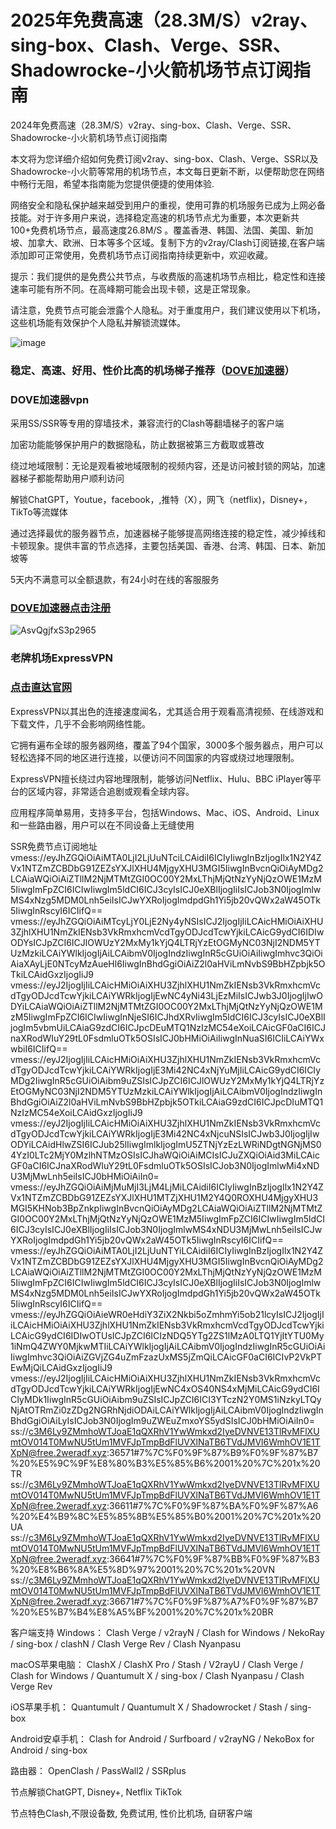 # 2025年免费高速（28.3M/S）v2ray、sing-box、Clash、Verge、SSR、Shadowrocke-小火箭机场节点订阅指南

2024年免费高速（28.3M/S）v2ray、sing-box、Clash、Verge、SSR、Shadowrocke-小火箭机场节点订阅指南

本文将为您详细介绍如何免费订阅v2ray、sing-box、Clash、Verge、SSR以及Shadowrocke-小火箭等常用的机场节点，本文每日更新不断，以便帮助您在网络中畅行无阻，希望本指南能为您提供便捷的使用体验.

网络安全和隐私保护越来越受到用户的重视，使用可靠的机场服务已成为上网必备技能。对于许多用户来说，选择稳定高速的机场节点尤为重要，本次更新共100+免费机场节点，最高速度26.8M/S 。覆盖香港、韩国、法国、美国、新加坡、加拿大、欧洲、日本等多个区域。复制下方的v2ray/Clash订阅链接,在客户端添加即可正常使用，免费机场节点订阅指南持续更新中，欢迎收藏。

提示：我们提供的是免费公共节点，与收费版的高速机场节点相比，稳定性和连接速率可能有所不同。在高峰期可能会出现卡顿，这是正常现象。

请注意，免费节点可能会泄露个人隐私。对于重度用户，我们建议使用以下机场，这些机场能有效保护个人隐私并解锁流媒体。

![image](https://github.com/user-attachments/assets/e8026130-aa66-4463-a3ff-d12b0f2a67b6)

### 稳定、高速、好用、性价比高的机场梯子推荐（[DOVE加速器](https://dove8.cc/a.php?alavBTtF8UB)）

### DOVE加速器vpn
采用SS/SSR等专用的穿墙技术，兼容流行的Clash等翻墙梯子的客户端

加密功能能够保护用户的数据隐私，防止数据被第三方截取或篡改

绕过地域限制：无论是观看被地域限制的视频内容，还是访问被封锁的网站，加速器梯子都能帮助用户顺利访问

解锁ChatGPT，Youtue，facebook，,推特（X），网飞（netflix)，Disney+，TikTo等流媒体

通过选择最优的服务器节点，加速器梯子能够提高网络连接的稳定性，减少掉线和卡顿现象。提供丰富的节点选择，主要包括美国、香港、台湾、韩国、日本、新加坡等

5天内不满意可以全额退款，有24小时在线的客服服务

### [DOVE加速器点击注册](https://dove8.cc/a.php?alavBTtF8UB)

![AsvQgjfxS3p2965](https://github.com/user-attachments/assets/525f0609-3c2e-465c-856a-8e468078864d)

### 老牌机场ExpressVPN
### [点击直达官网](https://dove8.cc/a.php?alavBTtF8UB)

ExpressVPN以其出色的连接速度闻名，尤其适合用于观看高清视频、在线游戏和下载文件，几乎不会影响网络性能。

它拥有遍布全球的服务器网络，覆盖了94个国家，3000多个服务器点，用户可以轻松选择不同的地区进行连接，以便访问不同国家的内容或绕过地理限制。

ExpressVPN擅长绕过内容地理限制，能够访问Netflix、Hulu、BBC iPlayer等平台的区域内容，非常适合追剧或观看全球内容。

应用程序简单易用，支持多平台，包括Windows、Mac、iOS、Android、Linux和一些路由器，用户可以在不同设备上无缝使用

SSR免费节点订阅地址
vmess://eyJhZGQiOiAiMTA0LjI2LjUuNTciLCAidiI6ICIyIiwgInBzIjogIlx1N2Y4ZVx1NTZmZCBDbG91ZEZsYXJlXHU4MjgyXHU3MGI5IiwgInBvcnQiOiAyMDg2LCAiaWQiOiAiZTllM2NjMTMtZGI0OC00Y2MxLThjMjQtNzYyNjQzOWE1MzM5IiwgImFpZCI6ICIwIiwgIm5ldCI6ICJ3cyIsICJ0eXBlIjogIiIsICJob3N0IjogImlwMS4xNzg5MDM0Lnh5eiIsICJwYXRoIjogImdpdGh1Yi5jb20vQWx2aW45OTk5IiwgInRscyI6ICIifQ== vmess://eyJhZGQiOiAiMTcyLjY0LjE2Ny4yNSIsICJ2IjogIjIiLCAicHMiOiAiXHU3ZjhlXHU1NmZkIENsb3VkRmxhcmVcdTgyODJcdTcwYjkiLCAicG9ydCI6IDIwODYsICJpZCI6ICJlOWUzY2MxMy1kYjQ4LTRjYzEtOGMyNC03NjI2NDM5YTUzMzkiLCAiYWlkIjogIjAiLCAibmV0IjogIndzIiwgInR5cGUiOiAiIiwgImhvc3QiOiAiaXAyLjE0NTcyMzAueHl6IiwgInBhdGgiOiAiZ2l0aHViLmNvbS9BbHZpbjk5OTkiLCAidGxzIjogIiJ9 vmess://eyJ2IjogIjIiLCAicHMiOiAiXHU3ZjhlXHU1NmZkIENsb3VkRmxhcmVcdTgyODJcdTcwYjkiLCAiYWRkIjogIjEwNC4yNi43LjEzMiIsICJwb3J0IjogIjIwODYiLCAiaWQiOiAiZTllM2NjMTMtZGI0OC00Y2MxLThjMjQtNzYyNjQzOWE1MzM5IiwgImFpZCI6ICIwIiwgInNjeSI6ICJhdXRvIiwgIm5ldCI6ICJ3cyIsICJ0eXBlIjogIm5vbmUiLCAiaG9zdCI6ICJpcDEuMTQ1NzIzMC54eXoiLCAicGF0aCI6ICJnaXRodWIuY29tL0FsdmluOTk5OSIsICJ0bHMiOiAiIiwgInNuaSI6ICIiLCAiYWxwbiI6ICIifQ== vmess://eyJ2IjogIjIiLCAicHMiOiAiXHU3ZjhlXHU1NmZkIENsb3VkRmxhcmVcdTgyODJcdTcwYjkiLCAiYWRkIjogIjE3Mi42NC4xNjYuMjIiLCAicG9ydCI6ICIyMDg2IiwgInR5cGUiOiAibm9uZSIsICJpZCI6ICJlOWUzY2MxMy1kYjQ4LTRjYzEtOGMyNC03NjI2NDM5YTUzMzkiLCAiYWlkIjogIjAiLCAibmV0IjogIndzIiwgInBhdGgiOiAiZ2l0aHViLmNvbS9BbHZpbjk5OTkiLCAiaG9zdCI6ICJpcDIuMTQ1NzIzMC54eXoiLCAidGxzIjogIiJ9 vmess://eyJ2IjogIjIiLCAicHMiOiAiXHU3ZjhlXHU1NmZkIENsb3VkRmxhcmVcdTgyODJcdTcwYjkiLCAiYWRkIjogIjE3Mi42NC4xNjcuNSIsICJwb3J0IjogIjIwODYiLCAidHlwZSI6ICJub25lIiwgImlkIjogImU5ZTNjYzEzLWRiNDgtNGNjMS04YzI0LTc2MjY0MzlhNTMzOSIsICJhaWQiOiAiMCIsICJuZXQiOiAid3MiLCAicGF0aCI6ICJnaXRodWIuY29tL0FsdmluOTk5OSIsICJob3N0IjogImlwMi4xNDU3MjMwLnh5eiIsICJ0bHMiOiAiIn0= vmess://eyJhZGQiOiAiMjMuMjI3LjM4LjMiLCAidiI6ICIyIiwgInBzIjogIlx1N2Y4ZVx1NTZmZCBDbG91ZEZsYXJlXHU1MTZjXHU1M2Y4Q0ROXHU4MjgyXHU3MGI5KHNob3BpZnkpIiwgInBvcnQiOiAyMDg2LCAiaWQiOiAiZTllM2NjMTMtZGI0OC00Y2MxLThjMjQtNzYyNjQzOWE1MzM5IiwgImFpZCI6ICIwIiwgIm5ldCI6ICJ3cyIsICJ0eXBlIjogIiIsICJob3N0IjogImlwMS4xNDU3MjMwLnh5eiIsICJwYXRoIjogImdpdGh1Yi5jb20vQWx2aW45OTk5IiwgInRscyI6ICIifQ== vmess://eyJhZGQiOiAiMTA0LjI2LjUuNTYiLCAidiI6ICIyIiwgInBzIjogIlx1N2Y4ZVx1NTZmZCBDbG91ZEZsYXJlXHU4MjgyXHU3MGI5IiwgInBvcnQiOiAyMDg2LCAiaWQiOiAiZTllM2NjMTMtZGI0OC00Y2MxLThjMjQtNzYyNjQzOWE1MzM5IiwgImFpZCI6ICIwIiwgIm5ldCI6ICJ3cyIsICJ0eXBlIjogIiIsICJob3N0IjogImlwMS4xNzg5MDM0Lnh5eiIsICJwYXRoIjogImdpdGh1Yi5jb20vQWx2aW45OTk5IiwgInRscyI6ICIifQ== vmess://eyJhZGQiOiAieWR0eHdiY3ZiX2Nkbi5oZmhmYi5ob21lcyIsICJ2IjogIjIiLCAicHMiOiAiXHU3ZjhlXHU1NmZkIENsb3VkRmxhcmVcdTgyODJcdTcwYjkiLCAicG9ydCI6IDIwOTUsICJpZCI6ICIzNDQ5YTg2ZS1lMzA0LTQ1YjItYTU0My1iNmQ4ZWY0MjkwMTIiLCAiYWlkIjogIjAiLCAibmV0IjogIndzIiwgInR5cGUiOiAiIiwgImhvc3QiOiAiZGVjZG4uZmFzazUxMS5jZmQiLCAicGF0aCI6ICIvP2VkPTEwMjQiLCAidGxzIjogIiJ9 vmess://eyJ2IjogIjIiLCAicHMiOiAiXHU3ZjhlXHU1NmZkIENsb3VkRmxhcmVcdTgyODJcdTcwYjkiLCAiYWRkIjogIjEwNC4xOS40NS4xMjMiLCAicG9ydCI6ICIyMDk1IiwgInR5cGUiOiAibm9uZSIsICJpZCI6ICI3YTczN2Y0MS1iNzkyLTQyNjAtOTRmZi0zZDg2NGRhNjdiODAiLCAiYWlkIjogIjAiLCAibmV0IjogIndzIiwgInBhdGgiOiAiLyIsICJob3N0IjogIm9uZWEuZmxoYS5ydSIsICJ0bHMiOiAiIn0= ss://c3M6Ly9ZMmhoWTJoaE1qQXRhV1YwWmkxd2IyeDVNVE13TlRvMFlXUmtOV014T0MwNU5tUm1MVFJpTmpBdFlUVXlNaTB6TVdJMVl6WmhOV1E1TXpN@free.2weradf.xyz:36571#7%7C%F0%9F%87%B9%F0%9F%87%B7%20%E5%9C%9F%E8%80%B3%E5%85%B6%2001%20%7C%201x%20TR ss://c3M6Ly9ZMmhoWTJoaE1qQXRhV1YwWmkxd2IyeDVNVE13TlRvMFlXUmtOV014T0MwNU5tUm1MVFJpTmpBdFlUVXlNaTB6TVdJMVl6WmhOV1E1TXpN@free.2weradf.xyz:36611#7%7C%F0%9F%87%BA%F0%9F%87%A6%20%E4%B9%8C%E5%85%8B%E5%85%B0%2001%20%7C%201x%20UA ss://c3M6Ly9ZMmhoWTJoaE1qQXRhV1YwWmkxd2IyeDVNVE13TlRvMFlXUmtOV014T0MwNU5tUm1MVFJpTmpBdFlUVXlNaTB6TVdJMVl6WmhOV1E1TXpN@free.2weradf.xyz:36641#7%7C%F0%9F%87%BB%F0%9F%87%B3%20%E8%B6%8A%E5%8D%97%2001%20%7C%201x%20VN ss://c3M6Ly9ZMmhoWTJoaE1qQXRhV1YwWmkxd2IyeDVNVE13TlRvMFlXUmtOV014T0MwNU5tUm1MVFJpTmpBdFlUVXlNaTB6TVdJMVl6WmhOV1E1TXpN@free.2weradf.xyz:36671#7%7C%F0%9F%87%A7%F0%9F%87%B7%20%E5%B7%B4%E8%A5%BF%2001%20%7C%201x%20BR

客户端支持
Windows： Clash Verge / v2rayN / Clash for Windows / NekoRay / sing-box / clashN / Clash Verge Rev / Clash Nyanpasu

macOS苹果电脑： ClashX / ClashX Pro / Stash / V2rayU / Clash Verge / Clash for Windows / Quantumult X / sing-box / Clash Nyanpasu / Clash Verge Rev

iOS苹果手机： Quantumult / Quantumult X / Shadowrocket / Stash / sing-box

Android安卓手机： Clash for Android / Surfboard / v2rayNG / NekoBox for Android / sing-box

路由器： OpenClash / PassWall2 / SSRplus

节点解锁ChatGPT, Disney+, Netflix TikTok

节点特色Clash,不限设备数, 免费试用, 性价比机场, 自研客户端
